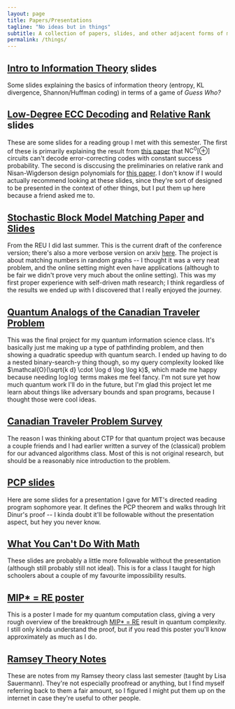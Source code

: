 ```yaml
---
layout: page
title: Papers/Presentations
tagline: "No ideas but in things"
subtitle: A collection of papers, slides, and other adjacent forms of media
permalink: /things/
---
```


##  [Intro to Information Theory](/assets/things/GuessWhoEntropy.pdf) slides
Some slides explaining the basics of information theory (entropy, KL divergence, Shannon/Huffman coding) in terms of a game of _Guess Who?_

##  [Low-Degree ECC Decoding](/assets/things/random_restrictions.pdf) and [Relative Rank](/assets/things/relative_rank.pdf) slides
These are some slides for a reading group I met with this semester. The first of these is primarily explaining the result from [this paper](https://arxiv.org/abs/2302.02870) that $\text{NC}^0[\oplus]$ circuits can't decode error-correcting codes with constant success probability. The second is disccusing the preliminaries on relative rank and Nisan-Wigderson design polynomials for [this paper](https://arxiv.org/abs/2205.00611). I don't know if I would actually recommend looking at these slides, since they're sort of designed to be presented in the context of other things, but I put them up here because a friend asked me to.

## [Stochastic Block Model Matching Paper](/assets/things/sbm-matching-conference.pdf) and [Slides](/assets/things/sbm-matching-slides.pdf)
From the REU I did last summer. This is the current draft of the conference version; there's also a more verbose version on arxiv [here](https://arxiv.org/abs/2403.02140). The project is about matching numbers in random graphs -- I thought it was a very neat problem, and the online setting might even have applications (although to be fair we didn't prove very much about the online setting). This was my first proper experience with self-driven math research; I think regardless of the results we ended up with I discovered that I really enjoyed the journey.

## [Quantum Analogs of the Canadian Traveler Problem](/assets/things/quantum-canada.pdf)
This was the final project for my quantum information science class. It's basically just me making up a type of pathfinding problem, and then showing a quadratic speedup with quantum search. I ended up having to do a nested binary-search-y thing though, so my query complexity looked like $\mathcal{O}(\sqrt{k d} \cdot \log d \log \log k)$, which made me happy because needing $\log \log$ terms makes me feel fancy. I'm not sure yet how much quantum work I'll do in the future, but I'm glad this project let me learn about things like adversary bounds and span programs, because I thought those were cool ideas.

## [Canadian Traveler Problem Survey](/assets/things/canada-survey.pdf)
The reason I was thinking about CTP for that quantum project was because a couple friends and I had earlier written a survey of the (classical) problem for our advanced algorithms class. Most of this is not original research, but should be a reasonably nice introduction to the problem.

## [PCP slides](/assets/things/PCP.pdf)
Here are some slides for a presentation I gave for MIT's directed reading program sophomore year. It defines the PCP theorem and walks through Irit Dinur's proof -- I kinda doubt it'll be followable without the presentation aspect, but hey you never know.

## [What You Can't Do With Math](/assets/things/impossibility-class.pdf)
These slides are probably a little more followable without the presentation (although still probably still not ideal). This is for a class I taught for high schoolers about a couple of my favourite impossibility results.

## [MIP* = RE poster](/assets/things/mip*-poster.pdf)
This is a poster I made for my quantum computation class, giving a very rough overview of the breaktrough [MIP* = RE](https://arxiv.org/abs/2001.04383) result in quantum complexity. I still only kinda understand the proof, but if you read this poster you'll know approximately as much as I do.

## [Ramsey Theory Notes](/assets/things/ramsey-notes.pdf)
These are notes from my Ramsey theory class last semester (taught by Lisa Sauermann). They're not especially proofread or anything, but I find myself referring back to them a fair amount, so I figured I might put them up on the internet in case they're useful to other people. 